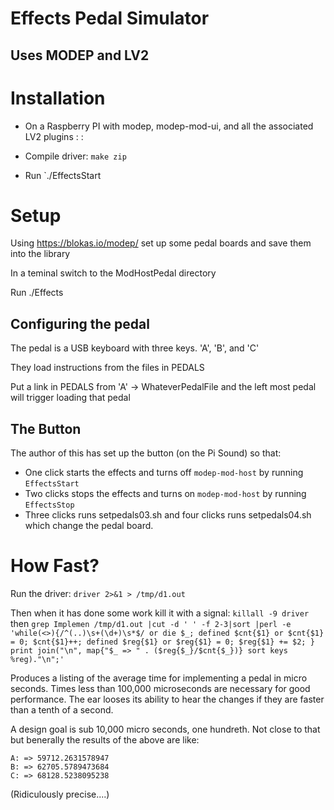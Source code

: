 # Effects Pedal Simulator

## Uses MODEP and LV2

# Installation

* On a Raspberry PI with modep, modep-mod-ui, and all the associated LV2 plugins
:
:

* Compile driver: `make zip`

* Run `./EffectsStart

# Setup

Using https://blokas.io/modep/ set up some pedal boards and save them into the library

In a teminal switch to the ModHostPedal directory

Run ./Effects

## Configuring the pedal

The pedal is a USB keyboard with three keys. 'A', 'B', and 'C'

They load  instructions from the files in PEDALS

Put a link in PEDALS from 'A' -> WhateverPedalFile and the left most pedal will trigger loading that pedal

## The Button

The author of this has set up the button (on the Pi Sound) so that:

* One click starts the effects and turns off `modep-mod-host` by running `EffectsStart`
* Two clicks stops the effects and turns on `modep-mod-host` by running `EffectsStop`
* Three clicks runs setpedals03.sh  and four clicks runs setpedals04.sh which change the pedal board.

# How Fast?

Run the driver: `driver 2>&1 > /tmp/d1.out `

Then when it has done some work kill it with a signal: `killall -9 driver` then
`grep Implemen /tmp/d1.out |cut -d ' ' -f 2-3|sort |perl -e 'while(<>){/^(..)\s+(\d+)\s*$/ or die $_; defined $cnt{$1} or $cnt{$1} = 0; $cnt{$1}++; defined $reg{$1} or $reg{$1} = 0; $reg{$1} += $2; } print join("\n", map{"$_ => " . ($reg{$_}/$cnt{$_})} sort keys %reg)."\n";'` 

Produces a listing of the average time for implementing a pedal in micro seconds.  Times less than 100,000 microseconds are necessary for good performance.  The ear looses its ability to hear the changes if they are faster than a tenth of a second.

A design goal is sub 10,000 micro seconds, one hundreth.  Not close to that but benerally the results of the above are like:

```
A: => 59712.2631578947
B: => 62705.5789473684
C: => 68128.5238095238
```

(Ridiculously precise....)
